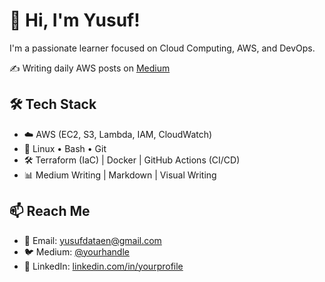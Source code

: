 # 👋 Hi, I'm Yusuf!
I'm a passionate learner focused on Cloud Computing, AWS, and DevOps.


✍️ Writing daily AWS posts on [Medium](https://medium.com/@yusufdataen)

## 🛠️ Tech Stack
- ☁️ AWS (EC2, S3, Lambda, IAM, CloudWatch)
- 🐧 Linux • Bash • Git
- 🛠️ Terraform (IaC) | Docker | GitHub Actions (CI/CD)
- 📊 Medium Writing | Markdown | Visual Writing

## 📫 Reach Me
- 📩 Email: yusufdataen@gmail.com
- 🐦 Medium: [@yourhandle](https://medium.com/@yusufdataen)
- 💼 LinkedIn: [linkedin.com/in/yourprofile](https://www.linkedin.com/in/yusuf-yucel/)



